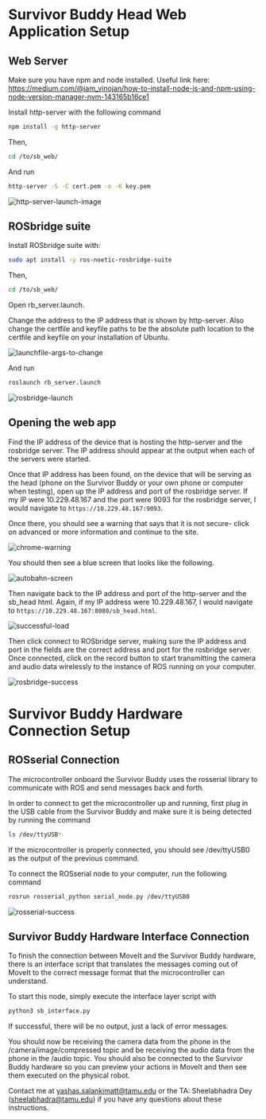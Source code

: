 # Survivor Buddy Head Web Application Setup

## Web Server

Make sure you have npm and node installed.
Useful link here: https://medium.com/@iam_vinojan/how-to-install-node-js-and-npm-using-node-version-manager-nvm-143165b16ce1

Install http-server with the following command

```sh
npm install -g http-server
```

Then,

```sh
cd /to/sb_web/
```

And run

```sh
http-server -S -C cert.pem -o -K key.pem
```

![http-server-launch-image](images/http-server-launch.png "Output of http-server command")

## ROSbridge suite

Install ROSbridge suite with:

```sh
sudo apt install -y ros-noetic-rosbridge-suite
```

Then,

```sh
cd /to/sb_web/
```

Open rb_server.launch.

Change the address to the IP address that is shown by http-server.
Also change the certfile and keyfile paths to be the absolute path location to the certfile and keyfile on your installation of Ubuntu.

![launchfile-args-to-change](images/launchfile-args-to-change.png "Change the address, certfile, and keyfile args")

And run

```sh
roslaunch rb_server.launch
```

![rosbridge-launch](images/rosbridge-launch.png "Output of launching the rosbridge")

## Opening the web app

Find the IP address of the device that is hosting the http-server and the rosbridge server. The IP address should appear at the output when each of the servers were started.

Once that IP address has been found, on the device that will be serving as the head (phone on the Survivor Buddy or your own phone or computer when testing), open up the IP address and port of the rosbridge server. If my IP were 10.229.48.167 and the port were 9093 for the rosbridge server, I would navigate to `https://10.229.48.167:9093`.

Once there, you should see a warning that says that it is not secure- click on advanced or more information and continue to the site.

![chrome-warning](images/warning.jpg "Chrome warning")

You should then see a blue screen that looks like the following.

![autobahn-screen](images/autobahn.jpg "Success after going through chrome warning")

Then navigate back to the IP address and port of the http-server and the sb_head html. Again, if my IP address were 10.229.48.167, I would navigate to `https://10.229.48.167:8080/sb_head.html`.

![successful-load](images/webpage-success.jpg "Successful webpage load")

Then click connect to ROSbridge server, making sure the IP address and port in the fields are the correct address and port for the rosbridge server. Once connected, click on the record button to start transmitting the camera and audio data wirelessly to the instance of ROS running on your computer.

![rosbridge-success](images/rosbridge-client-connected.png "Successfully connected to rosbridge server")

# Survivor Buddy Hardware Connection Setup

## ROSserial Connection

The microcontroller onboard the Survivor Buddy uses the rosserial library to communicate with ROS and send messages back and forth.

In order to connect to get the microcontroller up and running, first plug in the USB cable from the Survivor Buddy and make sure it is being detected by running the command

```sh
ls /dev/ttyUSB*
```

If the microcontroller is properly connected, you should see /dev/ttyUSB0 as the output of the previous command.

To connect the ROSserial node to your computer, run the following command

```sh
rosrun rosserial_python serial_node.py /dev/ttyUSB0
```

![rosserial-success](images/rosserial-success.png "Successful connection to microcontroller")

## Survivor Buddy Hardware Interface Connection

To finish the connection between MoveIt and the Survivor Buddy hardware, there is an interface script that translates the messages coming out of MoveIt to the correct message format that the microcontroller can understand.

To start this node, simply execute the interface layer script with

```sh
python3 sb_interface.py
```

If successful, there will be no output, just a lack of error messages.

You should now be receiving the camera data from the phone in the /camera/image/compressed topic and be receiving the audio data from the phone in the /audio topic. You should also be connected to the Survivor Buddy hardware so you can preview your actions in MoveIt and then see them executed on the physical robot.

Contact me at yashas.salankimatt@tamu.edu or the TA: Sheelabhadra Dey (sheelabhadra@tamu.edu) if you have any questions about these instructions.
